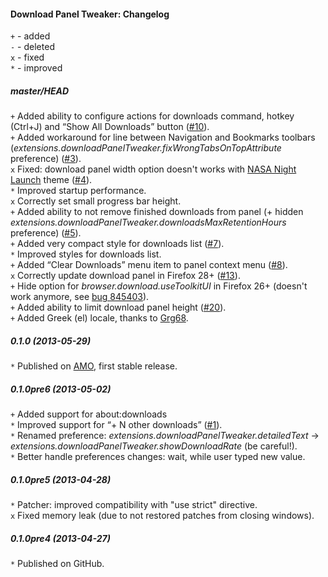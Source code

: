 ﻿#### Download Panel Tweaker: Changelog

`+` - added<br>
`-` - deleted<br>
`x` - fixed<br>
`*` - improved<br>

##### master/HEAD
`+` Added ability to configure actions for downloads command, hotkey (Ctrl+J) and “Show All Downloads” button (<a href="https://github.com/Infocatcher/Download_Panel_Tweaker/issues/10">#10</a>).<br> 
`+` Added workaround for line between Navigation and Bookmarks toolbars (<em>extensions.downloadPanelTweaker.fixWrongTabsOnTopAttribute</em> preference) (<a href="https://github.com/Infocatcher/Download_Panel_Tweaker/issues/3">#3</a>).<br>
`x` Fixed: download panel width option doesn't works with <a href="https://addons.mozilla.org/firefox/addon/nasa-night-launch/">NASA Night Launch</a> theme (<a href="https://github.com/Infocatcher/Download_Panel_Tweaker/issues/4">#4</a>).<br>
`*` Improved startup performance.<br>
`x` Correctly set small progress bar height.<br>
`+` Added ability to not remove finished downloads from panel (+ hidden <em>extensions.downloadPanelTweaker.downloadsMaxRetentionHours</em> preference) (<a href="https://github.com/Infocatcher/Download_Panel_Tweaker/issues/5">#5</a>).<br>
`+` Added very compact style for downloads list (<a href="https://github.com/Infocatcher/Download_Panel_Tweaker/issues/7">#7</a>).<br>
`*` Improved styles for downloads list.<br>
`+` Added “Clear Downloads” menu item to panel context menu (<a href="https://github.com/Infocatcher/Download_Panel_Tweaker/issues/8">#8</a>).<br>
`x` Correctly update download panel in Firefox 28+ (<a href="https://github.com/Infocatcher/Download_Panel_Tweaker/issues/13">#13</a>).<br>
`+` Hide option for <em>browser.download.useToolkitUI</em> in Firefox 26+ (doesn't work anymore, see <a href="https://bugzilla.mozilla.org/show_bug.cgi?id=845403">bug 845403</a>).<br>
`+` Added ability to limit download panel height (<a href="https://github.com/Infocatcher/Download_Panel_Tweaker/issues/20">#20</a>).<br>
`+` Added Greek (el) locale, thanks to <a href="http://forums.mozillazine.org/memberlist.php?mode=viewprofile&u=1595963">Grg68</a>.<br>

##### 0.1.0 (2013-05-29)
`*` Published on <a href="https://addons.mozilla.org/">AMO</a>, first stable release.<br>

##### 0.1.0pre6 (2013-05-02)
`+` Added support for about:downloads<br>
`*` Improved support for “+ N other downloads” (<a href="https://github.com/Infocatcher/Download_Panel_Tweaker/issues/1">#1</a>).<br>
`*` Renamed preference: <em>extensions.downloadPanelTweaker.detailedText</em> -> <em>extensions.downloadPanelTweaker.showDownloadRate</em> (be careful!).<br>
`*` Better handle preferences changes: wait, while user typed new value.<br>

##### 0.1.0pre5 (2013-04-28)
`*` Patcher: improved compatibility with "use strict" directive.<br>
`x` Fixed memory leak (due to not restored patches from closing windows).<br>

##### 0.1.0pre4 (2013-04-27)
`*` Published on GitHub.<br>